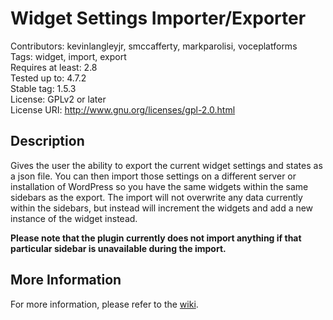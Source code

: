 # Widget Settings Importer/Exporter
Contributors: kevinlangleyjr, smccafferty, markparolisi, voceplatforms  
Tags: widget, import, export  
Requires at least: 2.8  
Tested up to: 4.7.2  
Stable tag: 1.5.3  
License: GPLv2 or later  
License URI: http://www.gnu.org/licenses/gpl-2.0.html

## Description

Gives the user the ability to export the current widget settings and states as a json file. You can then import those settings on a different server or installation of WordPress so you have the same widgets within the same sidebars as the export. The import will not overwrite any data currently within the sidebars, but instead will increment the widgets and add a new instance of the widget instead.

**Please note that the plugin currently does not import anything if that particular sidebar is unavailable during the import.**

## More Information

For more information, please refer to the [wiki](https://github.com/voceconnect/widget-data/wiki).
